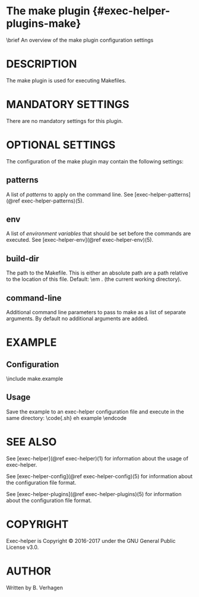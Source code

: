 The make plugin  {#exec-helper-plugins-make}
===============
\brief An overview of the make plugin configuration settings

# DESCRIPTION
The make plugin is used for executing Makefiles.

# MANDATORY SETTINGS
There are no mandatory settings for this plugin.

# OPTIONAL SETTINGS
The configuration of the make plugin may contain the following settings:
 
## patterns
A list of _patterns_ to apply on the command line. See [exec-helper-patterns](@ref exec-helper-patterns)(5).
 
## env
A list of _environment variables_ that should be set before the commands are executed. See [exec-helper-env](@ref exec-helper-env)(5).

## build-dir
The path to the Makefile. This is either an absolute path are a path relative to the location of this file. Default: \em . (the current working directory).

## command-line
Additional command line parameters to pass to make as a list of separate arguments. By default no additional arguments are added.

# EXAMPLE
## Configuration
\include make.example

## Usage
Save the example to an exec-helper configuration file and execute in the same directory:
\code{.sh}
eh example
\endcode

# SEE ALSO
See [exec-helper](@ref exec-helper)(1) for information about the usage of exec-helper.

See [exec-helper-config](@ref exec-helper-config)(5) for information about the configuration file format.

See [exec-helper-plugins](@ref exec-helper-plugins)(5) for information about the configuration file format.

# COPYRIGHT
Exec-helper is Copyright &copy; 2016-2017 under the GNU General Public License v3.0.

# AUTHOR
Written by B. Verhagen
